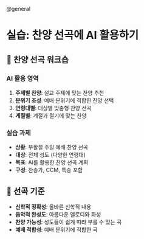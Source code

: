 @general

# 실습: 찬양 선곡에 AI 활용하기

## 🎵 찬양 선곡 워크숍

### AI 활용 영역

1. **주제별 찬양**: 설교 주제에 맞는 찬양 추천
2. **분위기 조성**: 예배 분위기에 적합한 찬양 선택
3. **연령대별**: 대상별 맞춤형 찬양 선곡
4. **계절별**: 계절과 절기에 맞는 찬양

### 실습 과제

- **상황**: 부활절 주일 예배 찬양 선곡
- **대상**: 전체 성도 (다양한 연령대)
- **목표**: AI를 활용한 찬양 선곡 계획
- **구성**: 찬송가, CCM, 특송 포함

## 🎼 선곡 기준

- **신학적 정확성**: 올바른 신학적 내용
- **음악적 완성도**: 아름다운 멜로디와 화성
- **찬양 가능성**: 성도들이 쉽게 따라 부를 수 있는 곡
- **예배 적합성**: 예배 분위기에 적합한 곡
